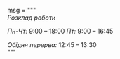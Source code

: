 msg = """\
*Розклад роботи*

_Пн-Чт:_ 9:00 – 18:00
_Пт:_ 9:00 – 16:45

_Обідня перерва:_ 12:45 – 13:30\
"""
